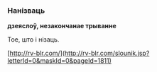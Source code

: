 ### Нанізваць
**дзеяслоў, незакончанае трыванне**

Тое, што і нізаць.

<a rel="author">[http://rv-blr.com/](http://rv-blr.com/slounik.jsp?letterId=0&maskId=0&pageId=1811)</a>
